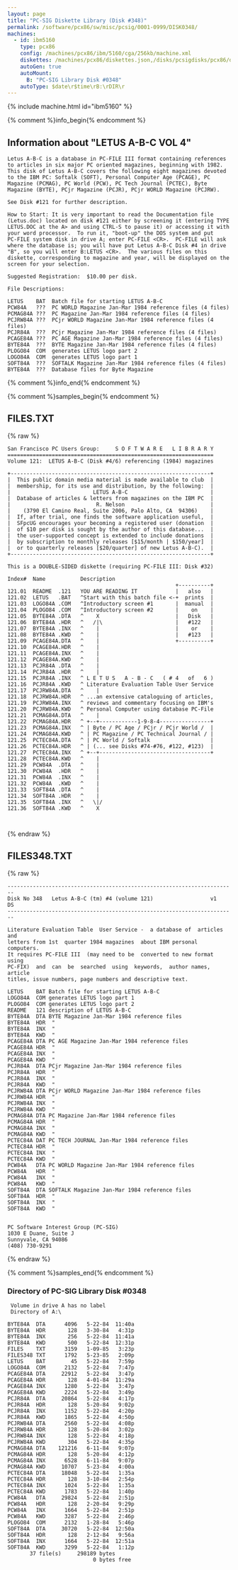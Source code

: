 ```yaml
---
layout: page
title: "PC-SIG Diskette Library (Disk #348)"
permalink: /software/pcx86/sw/misc/pcsig/0001-0999/DISK0348/
machines:
  - id: ibm5160
    type: pcx86
    config: /machines/pcx86/ibm/5160/cga/256kb/machine.xml
    diskettes: /machines/pcx86/diskettes.json,/disks/pcsigdisks/pcx86/diskettes.json
    autoGen: true
    autoMount:
      B: "PC-SIG Library Disk #0348"
    autoType: $date\r$time\rB:\rDIR\r
---
```


{% include machine.html id="ibm5160" %}

{% comment %}info_begin{% endcomment %}

## Information about "LETUS A-B-C VOL 4"

    Letus A-B-C is a database in PC-FILE III format containing references
    to articles in six major PC oriented magazines, beginning with 1982.
    This disk of Letus A-B-C covers the following eight magazines devoted
    to the IBM PC: Softalk (SOFT), Personal Computer Age (PCAGE), PC
    Magazine (PCMAG), PC World (PCW), PC Tech Journal (PCTEC), Byte
    Magazine (BYTE), PCjr Magazine (PCJR), PCjr WORLD Magazine (PCJRW).
    
    See Disk #121 for further description.
    
    How to Start: It is very important to read the Documentation file
    (Letus.doc) located on disk #121 either by screening it (entering TYPE
    LETUS.DOC at the A> and using CTRL-S to pause it) or accessing it with
    your word processor.  To run it, "boot-up" the DOS system and put
    PC-FILE system disk in drive A; enter PC-FILE <CR>.  PC-FILE will ask
    where the database is; you will have put Letus A-B-C Disk #4 in drive
    "B", so you will enter B:LETUS <CR>.  The various files on this
    diskette, corresponding to magazine and year, will be displayed on the
    screen for your selection.
    
    Suggested Registration:  $10.00 per disk.
    
    File Descriptions:
    
    LETUS    BAT  Batch file for starting LETUS A-B-C
    PCW84A   ???  PC WORLD Magazine Jan-Mar 1984 reference files (4 files)
    PCMAG84A ???  PC Magazine Jan-Mar 1984 reference files (4 files)
    PCJRW84A ???  PCjr WORLD Magazine Jan-Mar 1984 reference files (4 files)
    PCJR84A  ???  PCjr Magazine Jan-Mar 1984 reference files (4 files)
    PCAGE84A ???  PC AGE Magazine Jan-Mar 1984 reference files (4 files)
    BYTE84A  ???  BYTE Magazine Jan-Mar 1984 reference files (4 files)
    PLOGO84  COM  generates LETUS logo part 2
    LOGO84A  COM  generates LETUS logo part 1
    SOFT84A  ???  SOFTALK Magazine Jan-Mar 1984 reference files (4 files)
    BYTE84A  ???  Database files for Byte Magazine
{% comment %}info_end{% endcomment %}

{% comment %}samples_begin{% endcomment %}

## FILES.TXT

{% raw %}
```
San Francisco PC Users Group:     S O F T W A R E   L I B R A R Y
=================================================================
Volume 121:  LETUS A-B-C (Disk #4/6) referencing (1984) magazines

+---------------------------------------------------------------+
|  This public domain media material is made available to club  |
|  membership, for its use and distribution, by the following:  |
|                          LETUS A-B-C                          |
|  Database of articles & letters from magazines on the IBM PC  |
|                           R. Nelson                           |
|    (3790 El Camino Real, Suite 2006, Palo Alto, CA  94306)    |
|  If, after trial, one finds the software application useful,  |
|  SFpcUG encourages your becoming a registered user (donation  |
|  of $10 per disk is sought by the author of this database...  |
|  the user-supported concept is extended to include donations  |
|  by subscription to monthly releases [$15/month | $150/year]  |
|  or to quarterly releases [$20/quarter] of new Letus A-B-C).  |
+---------------------------------------------------------------+

This is a DOUBLE-SIDED diskette (requiring PC-FILE III: Disk #32)

Index#  Name           Description
                                                     +----------+
121.01  README  .121   YOU ARE READING IT            |   also   |
121.02  LETUS   .BAT   ^Start with this batch file <-+  prints  |
121.03  LOGO84A .COM   ^Introductory screen #1       |  manual  |
121.04  PLOGO84 .COM   ^Introductory screen #2       |    on    |
121.05  BYTE84A .DTA   ^    X                        |   Disk   |
121.06  BYTE84A .HDR   ^   /|\                       |   #122   |
121.07  BYTE84A .INX   ^    |                        |    or    |
121.08  BYTE84A .KWD   ^    |                        |   #123   |
121.09  PCAGE84A.DTA   ^    |                        +----------+
121.10  PCAGE84A.HDR   ^    |
121.11  PCAGE84A.INX   ^    |
121.12  PCAGE84A.KWD   ^    |
121.13  PCJR84A .DTA   ^    |
121.14  PCJR84A .HDR   ^    |
121.15  PCJR84A .INX   ^ L E T U S   A - B - C   ( # 4   of   6 )
121.16  PCJR84A .KWD   ^ Literature Evaluation Table User Service
121.17  PCJRW84A.DTA   ^    |
121.18  PCJRW84A.HDR   ^ ...an extensive cataloguing of articles,
121.19  PCJRW84A.INX   ^ reviews and commentary focusing on IBM's
121.20  PCJRW84A.KWD   ^ Personal Computer using database PC-File
121.21  PCMAG84A.DTA   ^    |
121.22  PCMAG84A.HDR   ^ +--+------------1-9-8-4----------------+
121.23  PCMAG84A.INX   ^ | Byte / PC Age / PCjr / PCjr World /  |
121.24  PCMAG84A.KWD   ^ | PC Magazine / PC Technical Journal / |
121.25  PCTEC84A.DTA   ^ | PC World / Softalk                   |
121.26  PCTEC84A.HDR   ^ | (... see Disks #74-#76, #122, #123)  |
121.27  PCTEC84A.INX   ^ +--+-----------------------------------+
121.28  PCTEC84A.KWD   ^    |
121.29  PCW84A  .DTA   ^    |
121.30  PCW84A  .HDR   ^    |
121.31  PCW84A  .INX   ^    |
121.32  PCW84A  .KWD   ^    |
121.33  SOFT84A .DTA   ^    |
121.34  SOFT84A .HDR   ^    |
121.35  SOFT84A .INX   ^   \|/
121.36  SOFT84A .KWD   ^    X



```
{% endraw %}

## FILES348.TXT

{% raw %}
```
------------------------------------------------------------------------
Disk No 348   Letus A-B-C (tm) #4 (volume 121)                  v1   DS
------------------------------------------------------------------------
 
Literature Evaluation Table  User Service -  a database of  articles and
letters from 1st  quarter 1984 magazines  about IBM personal  computers.
It requires PC-FILE III  (may need to be  converted to new format  using
PC-FIX)  and  can  be  searched  using  keywords,  author names, article
titles, issue numbers, page numbers and descriptive text.
 
LETUS    BAT Batch file for starting LETUS A-B-C
LOGO84A  COM generates LETUS logo part 1
PLOGO84  COM generates LETUS logo part 2
README   121 description of LETUS A-B-C
BYTE84A  DTA BYTE Magazine Jan-Mar 1984 reference files
BYTE84A  HDR  "
BYTE84A  INX  "
BYTE84A  KWD  "
PCAGE84A DTA PC AGE Magazine Jan-Mar 1984 reference files
PCAGE84A HDR  "
PCAGE84A INX  "
PCAGE84A KWD  "
PCJR84A  DTA PCjr Magazine Jan-Mar 1984 reference files
PCJR84A  HDR  "
PCJR84A  INX  "
PCJR84A  KWD  "
PCJRW84A DTA PCjr WORLD Magazine Jan-Mar 1984 reference files
PCJRW84A HDR  "
PCJRW84A INX  "
PCJRW84A KWD  "
PCMAG84A DTA PC Magazine Jan-Mar 1984 reference files
PCMAG84A HDR  "
PCMAG84A INX  "
PCMAG84A KWD  "
PCTEC84A DAT PC TECH JOURNAL Jan-Mar 1984 reference files
PCTEC84A HDR  "
PCTEC84A INX  "
PCTEC84A KWD  "
PCW84A   DTA PC WORLD Magazine Jan-Mar 1984 reference files
PCW84A   HDR  "
PCW84A   INX  "
PCW84A   KWD  "
SOFT84A  DTA SOFTALK Magazine Jan-Mar 1984 reference files
SOFT84A  HDR  "
SOFT84A  INX  "
SOFT84A  KWD  "
 
 
PC Software Interest Group (PC-SIG)
1030 E Duane, Suite J
Sunnyvale, CA 94086
(408) 730-9291
```
{% endraw %}

{% comment %}samples_end{% endcomment %}

### Directory of PC-SIG Library Disk #0348

     Volume in drive A has no label
     Directory of A:\

    BYTE84A  DTA      4096   5-22-84  11:40a
    BYTE84A  HDR       128   3-30-84   4:31p
    BYTE84A  INX       256   5-22-84  11:41a
    BYTE84A  KWD       500   5-22-84  12:31p
    FILES    TXT      3159   1-09-85   3:23p
    FILES348 TXT      1792   5-23-85   2:09p
    LETUS    BAT        45   5-22-84   7:59p
    LOGO84A  COM      2132   5-22-84   7:47p
    PCAGE84A DTA     22912   5-22-84   3:47p
    PCAGE84A HDR       128   4-01-84  11:29a
    PCAGE84A INX      1280   5-22-84   3:47p
    PCAGE84A KWD      2224   5-22-84   3:49p
    PCJR84A  DTA     20864   5-22-84   4:17p
    PCJR84A  HDR       128   5-20-84   9:02p
    PCJR84A  INX      1152   5-22-84   4:20p
    PCJR84A  KWD      1865   5-22-84   4:50p
    PCJRW84A DTA      2560   5-22-84   4:08p
    PCJRW84A HDR       128   5-20-84   3:02p
    PCJRW84A INX       128   5-22-84   4:18p
    PCJRW84A KWD       304   5-22-84   4:35p
    PCMAG84A DTA    121216   6-11-84   9:07p
    PCMAG84A HDR       128   5-20-84   4:12p
    PCMAG84A INX      6528   6-11-84   9:07p
    PCMAG84A KWD     10707   5-23-84   4:00a
    PCTEC84A DTA     18048   5-22-84   1:35a
    PCTEC84A HDR       128   3-10-84   2:54p
    PCTEC84A INX      1024   5-22-84   1:35a
    PCTEC84A KWD      1783   5-22-84   1:40p
    PCW84A   DTA     29824   5-22-84   2:51p
    PCW84A   HDR       128   2-20-84   9:29p
    PCW84A   INX      1664   5-22-84   2:51p
    PCW84A   KWD      3287   5-22-84   2:46p
    PLOGO84  COM      2132   1-28-84   5:46p
    SOFT84A  DTA     30720   5-22-84  12:50a
    SOFT84A  HDR       128   2-12-84   9:56a
    SOFT84A  INX      1664   5-22-84  12:51a
    SOFT84A  KWD      3299   5-22-84   1:12p
           37 file(s)     298189 bytes
                               0 bytes free
